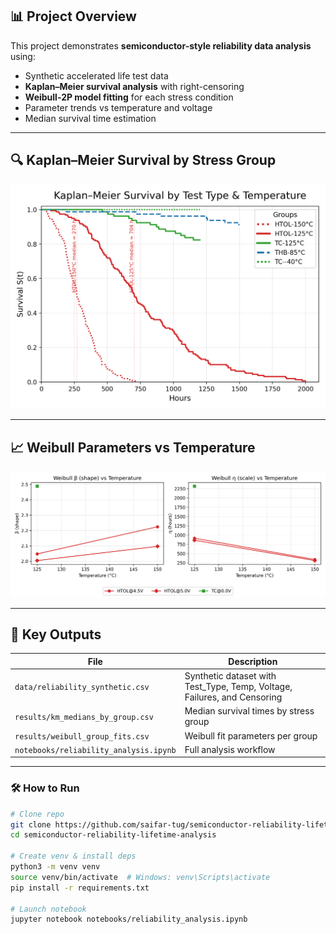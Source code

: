 ## 📊 Project Overview
This project demonstrates **semiconductor-style reliability data analysis** using:
- Synthetic accelerated life test data
- **Kaplan–Meier survival analysis** with right-censoring
- **Weibull-2P model fitting** for each stress condition
- Parameter trends vs temperature and voltage
- Median survival time estimation

---

## 🔍 Kaplan–Meier Survival by Stress Group
![Kaplan–Meier Survival](results/km_by_group_publication.png)

---

## 📈 Weibull Parameters vs Temperature
![Weibull β and η vs Temperature](results/weibull_group_params_vs_temp.png)

---

## 📂 Key Outputs
| File | Description |
|------|-------------|
| `data/reliability_synthetic.csv` | Synthetic dataset with Test_Type, Temp, Voltage, Failures, and Censoring |
| `results/km_medians_by_group.csv` | Median survival times by stress group |
| `results/weibull_group_fits.csv` | Weibull fit parameters per group |
| `notebooks/reliability_analysis.ipynb` | Full analysis workflow |

---

### 🛠️ How to Run
```bash
# Clone repo
git clone https://github.com/saifar-tug/semiconductor-reliability-lifetime-analysis.git
cd semiconductor-reliability-lifetime-analysis

# Create venv & install deps
python3 -m venv venv
source venv/bin/activate  # Windows: venv\Scripts\activate
pip install -r requirements.txt

# Launch notebook
jupyter notebook notebooks/reliability_analysis.ipynb
